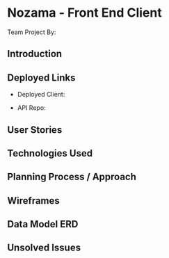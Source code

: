 # Nozama - Front End Client
Team Project By:

## Introduction

## Deployed Links

- Deployed Client:

- API Repo:

## User Stories

## Technologies Used

## Planning Process / Approach

## Wireframes

## Data Model ERD

## Unsolved Issues
